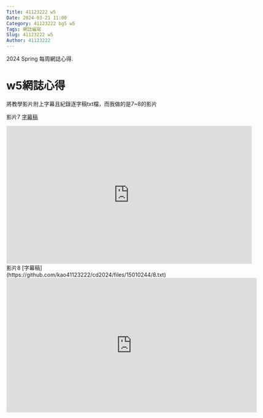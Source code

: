 ```yaml
---
Title: 41123222 w5
Date: 2024-03-21 11:00
Category: 41123222 bg5 w5
Tags: 網誌編寫
Slug: 41123222 w5
Author: 41123222 
---
```


2024 Spring 每周網誌心得.

<!-- PELICAN_END_SUMMARY -->

# w5網誌心得
將教學影片附上字幕且紀錄逐字稿txt檔，而我做的是7~8的影片

影片7
[字幕稿](https://github.com/kao41123222/cd2024/files/15010241/7.txt)
<iframe width="640" height="360" src="https://www.youtube.com/embed/ccXCIVSiZ3Y" title="7" frameborder="0" allow="accelerometer; autoplay; clipboard-write; encrypted-media; gyroscope; picture-in-picture; web-share" referrerpolicy="strict-origin-when-cross-origin" allowfullscreen></iframe>
影片8
[字幕稿](https://github.com/kao41123222/cd2024/files/15010244/8.txt)
<iframe width="653" height="351" src="https://www.youtube.com/embed/g5Fa5zDBdf0" title="8" frameborder="0" allow="accelerometer; autoplay; clipboard-write; encrypted-media; gyroscope; picture-in-picture; web-share" referrerpolicy="strict-origin-when-cross-origin" allowfullscreen></iframe>

